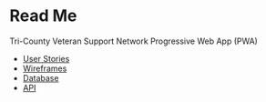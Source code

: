 # Read Me

Tri-County Veteran Support Network Progressive Web App (PWA)

- [User Stories](./user-stories.md)
- [Wireframes](./wireframes.md)
- [Database](./user-stories.md)
- [API](./user-stories.md)
